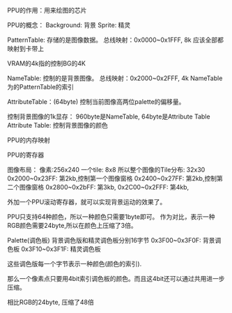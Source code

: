 PPU的作用：用来绘图的芯片

PPU的概念：
Background: 背景
Sprite: 精灵

PatternTable: 
存储的是图像数据。
总线映射：0x0000~0x1FFF, 8k
应该全部都映射到卡带上

VRAM的4k指的控制BG的4K

NameTable: 
控制的是背景图像。
总线映射：0x2000~0x2FFF, 4k
NameTable为的PatternTable的索引

AttributeTable：(64byte)
控制当前图像高两位palette的偏移量。


控制背景图像的1k显存：
960byte是NameTable, 64byte是Attribute Table
Attribute Table:
控制背景图像的颜色


PPU的内存映射

PPU的寄存器

图像布局：
像素:256x240 
一个tile: 8x8
所以整个图像的Tile分布: 32x30
0x2000~0x23FF: 第2kb,控制第一个图像窗格
0x2400~0x27FF: 第2kb,控制第二个图像窗格
0x2800~0x2bFF: 第3kb,
0x2C00~0x2FFF: 第4kb,

外加一个PPU滚动寄存器，就可以实现背景运动的效果了。

PPU只支持64种颜色，所以一种颜色只需要1byte即可。
作为对比，表示一种RGB颜色需要24byte,所以在颜色上压缩了3倍。

Palette(调色板)
背景调色版和精灵调色板分别16字节
0x3F00~0x3F0F: 背景调色板
0x3F10~0x3F1F: 精灵调色板

这些调色版每一个字节表示一种颜色(颜色的索引).

那么一个像素点只要用4bit索引调色板的颜色。而且这4bit还可以通过共用进一步压缩。

相比RGB的24byte, 压缩了48倍





